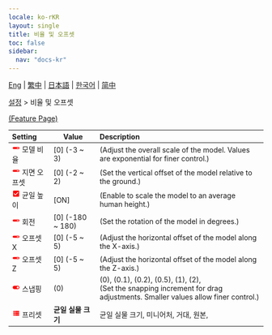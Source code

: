 ```yaml
---
locale: ko-rKR
layout: single
title: 비율 및 오프셋
toc: false
sidebar:
  nav: "docs-kr"
---
```

[Eng](/dancexr/menu/2025.4/actor/scale_n_offset) | [繁中](/tw/dancexr/menu/2025.4/actor/scale_n_offset) | [日本語](/jp/dancexr/menu/2025.4/actor/scale_n_offset) | [한국어](/kr/dancexr/menu/2025.4/actor/scale_n_offset) | [简中](/zh/dancexr/menu/2025.4/actor/scale_n_offset)

[설정](../menu#설정) > 비율 및 오프셋



[(Feature Page)](/kr/dancexr/features/scale_n_offset)

| Setting | Value | Description |
| :--- | --- | :--- |
| <img src="/images/icon/ic_slider.png" alt="slider icon"/> 모델 비율</nobr>| [0] (-3 ~ 3) | (Adjust the overall scale of the model. Values are exponential for finer control.)
| <img src="/images/icon/ic_slider.png" alt="slider icon"/> 지면 오프셋</nobr>| [0] (-2 ~ 2) | (Set the vertical offset of the model relative to the ground.)
| <img src="/images/icon/ic_check_on.png" alt="check on icon"/> 균일 높이</nobr>| [ON] | (Enable to scale the model to an average human height.)
| <img src="/images/icon/ic_slider.png" alt="slider icon"/> 회전</nobr>| [0] (-180 ~ 180) | (Set the rotation of the model in degrees.)
| <img src="/images/icon/ic_slider.png" alt="slider icon"/> 오프셋 X</nobr>| [0] (-5 ~ 5) | (Adjust the horizontal offset of the model along the X-axis.)
| <img src="/images/icon/ic_slider.png" alt="slider icon"/> 오프셋 Z</nobr>| [0] (-5 ~ 5) | (Adjust the horizontal offset of the model along the Z-axis.)
| <img src="/images/icon/ic_toggle_on.png" alt="toggle on icon"/> 스냅핑</nobr>| (0) | (0), (0.1), (0.2), (0.5), (1), (2), <br/>(Set the snapping increment for drag adjustments. Smaller values allow finer control.)
| <img src="/images/icon/ic_list.png" alt="list icon"/> 프리셋</nobr>| **균일 실물 크기** | 균일 실물 크기, 미니어처, 거대, 원본,  |
